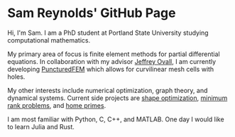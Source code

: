 # Sam Reynolds' GitHub Page

Hi, I'm Sam. I am a PhD student at Portland State University studying computational mathematics. 

My primary area of focus is finite element methods for partial differential equations. 
In collaboration with my advisor [Jeffrey Ovall](https://sites.google.com/pdx.edu/jeffovall/home),
I am currently developing 
[PuncturedFEM](https://github.com/samreynoldsmath/PuncturedFEM) which allows for curvilinear mesh cells with holes.

My other interests include numerical optimization, graph theory, and dynamical systems. 
Current side projects are 
[shape optimization](https://en.wikipedia.org/wiki/Shape_optimization), 
[minimum rank problems](https://github.com/samreynoldsmath/msr),
and [home primes](https://github.com/samreynoldsmath/homeprime).

I am most familiar with Python, C, C++, and MATLAB. One day I would like to learn Julia and Rust.
